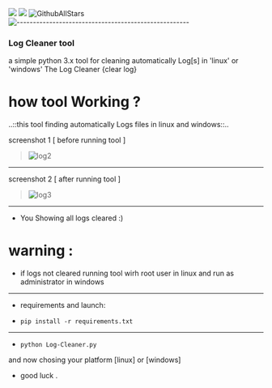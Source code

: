 [![](https://img.shields.io/static/v1?label=Owner&message=Mji~DarkPwn&color=black)](http://127.0.0.1:9050) [![](https://img.shields.io/static/v1?label=python&message=3.*&color=yellow)](http://127.0.0.1:9050) ![GithubAllStars](https://img.shields.io/github/stars/C4ssif3r/Log-Cleaner?style=social)
![-----------------------------------------------------](https://raw.githubusercontent.com/andreasbm/readme/master/assets/lines/rainbow.png)

### Log Cleaner tool
a simple python 3.x tool for cleaning automatically Log[s] in 'linux' or 'windows' The Log Cleaner {clear log}

# how tool Working ?

..::this tool finding automatically Logs files in linux and windows::..

screenshot 1 [ before running tool ]
> ![log2](https://user-images.githubusercontent.com/79422726/173978349-b23979c5-eff2-4bb4-b5c2-688aedd96f93.png)
------------------------------------------------
screenshot 2 [ after running tool ]
> ![log3](https://user-images.githubusercontent.com/79422726/173978448-594ba48a-b637-4c8f-9fe5-f2ff1f2ea6b8.png)
------------------------------------------------
+ You Showing all logs cleared :)
# warning :
 - if logs not cleared running tool wirh root user in linux and run as administrator in windows
------------------------------------------------
+ requirements and launch:

+ `pip install -r requirements.txt`

------------------------------------------------

+ `python Log-Cleaner.py`

and now chosing your platform [linux] or [windows]

+ good luck .

